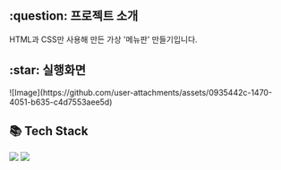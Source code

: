 <h2>:question: 프로젝트 소개</h2>
<p>HTML과 CSS만 사용해 만든 가상 '메뉴판' 만들기입니다.</p>

<h2>:star: 실행화면</h2>
![Image](https://github.com/user-attachments/assets/0935442c-1470-4051-b635-c4d7553aee5d)

<h2>📚 Tech Stack</h2>
<div>
  <img src="https://img.shields.io/badge/HTML5-E34F26?style=flat&logo=HTML5&logoColor=white" />
  <img src="https://img.shields.io/badge/CSS3-1572B6?style=flat&logo=CSS3&logoColor=white" />
</div>

